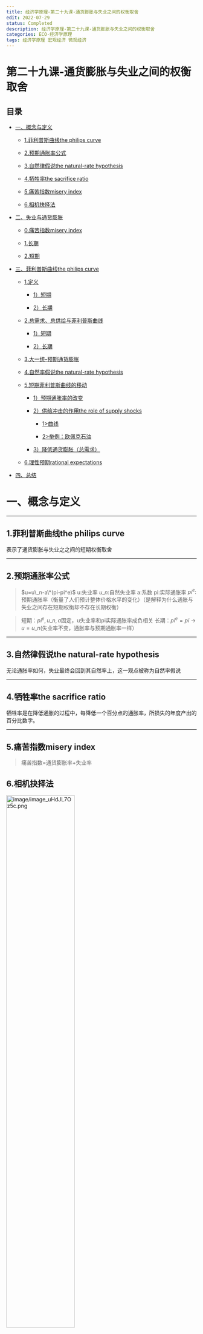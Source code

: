 ```yaml
---             
title: 经济学原理-第二十九课-通货膨胀与失业之间的权衡取舍
edit: 2022-07-29
status: Completed
description: 经济学原理-第二十九课-通货膨胀与失业之间的权衡取舍
categories: ECO-经济学原理
tags: 经济学原理 宏观经济 微观经济
---
```

# 第二十九课-通货膨胀与失业之间的权衡取舍

## 目录

*   [一、概念与定义](#一概念与定义)

    *   [1.菲利普斯曲线the philips curve](#1菲利普斯曲线the-philips-curve)

    *   [2.预期通胀率公式](#2预期通胀率公式)

    *   [3.自然律假说the natural-rate hypothesis](#3自然律假说the-natural-rate-hypothesis)

    *   [4.牺牲率the sacrifice ratio](#4牺牲率the-sacrifice-ratio)

    *   [5.痛苦指数misery index](#5痛苦指数misery-index)

    *   [6.相机抉择法](#6相机抉择法)

*   [二、失业与通货膨胀](#二失业与通货膨胀)

    *   [0.痛苦指数misery index](#0痛苦指数misery-index)

    *   [1.长期](#1长期)

    *   [2.短期](#2短期)

*   [三、菲利普斯曲线the philips curve](#三菲利普斯曲线the-philips-curve)

    *   [1.定义](#1定义)

        *   [1）短期](#1短期)

        *   [2）长期](#2长期)

    *   [2.总需求、总供给与菲利普斯曲线](#2总需求总供给与菲利普斯曲线)

        *   [1）短期](#1短期-1)

        *   [2）长期](#2长期-1)

    *   [3.大一统-预期通货膨胀](#3大一统-预期通货膨胀)

    *   [4.自然率假说the natural-rate hypothesis](#4自然率假说the-natural-rate-hypothesis)

    *   [5.短期菲利普斯曲线的移动](#5短期菲利普斯曲线的移动)

        *   [1）预期通胀率的改变](#1预期通胀率的改变)

        *   [2）供给冲击的作用the role of supply shocks](#2供给冲击的作用the-role-of-supply-shocks)

            *   [1>曲线](#1曲线)

            *   [2>举例：欧佩克石油](#2举例欧佩克石油)

        *   [3）降低通货膨胀（总需求）](#3降低通货膨胀总需求)

    *   [6.理性预期rational expectations](#6理性预期rational-expectations)

*   [四、总结](#四总结)

# 一、概念与定义

***

## 1.菲利普斯曲线the philips curve

表示了通货膨胀与失业之之间的短期权衡取舍

***

## 2.预期通胀率公式

> $u=u\_n-a\*(pi-pi^e)$
> u:失业率
> $u\_n$:自然失业率
> a:系数
> pi:实际通胀率
> $pi^e:$预期通胀率（衡量了人们预计整体价格水平的变化）（是解释为什么通胀与失业之间存在短期权衡却不存在长期权衡）

> 短期：$pi^e,u\_n,a$固定，u失业率和pi实际通胀率成负相关
> 长期：$pi^e=pi$  → $u=u\_n$(失业率不变，通胀率与预期通胀率一样）

***

## 3.自然律假说the natural-rate hypothesis

无论通胀率如何，失业最终会回到其自然率上，这一观点被称为自然率假说

***

## 4.牺牲率the sacrifice ratio

牺牲率是在降低通胀的过程中，每降低一个百分点的通胀率，所损失的年度产出的百分比数字。

***

## 5.痛苦指数misery index

> 痛苦指数=通货膨胀率+失业率

## 6.相机抉择法

<img src="https://raw.githubusercontent.com/TX-Leo/TX-Leo.github.io/main/_posts/2022-07-29-经济学原理-第二十九课-通货膨胀与失业之间的权衡取舍/image/image_uHdJL7Oz5c.png" width="60%" alt="image/image_uHdJL7Oz5c.png">

***

# 二、失业与通货膨胀

***

## 0.痛苦指数misery index

> 痛苦指数=通货膨胀率+失业率

<img src="https://raw.githubusercontent.com/TX-Leo/TX-Leo.github.io/main/_posts/2022-07-29-经济学原理-第二十九课-通货膨胀与失业之间的权衡取舍/image/image_h2fqHtYtmu.png" width="60%" alt="image/image_h2fqHtYtmu.png">

<img src="https://raw.githubusercontent.com/TX-Leo/TX-Leo.github.io/main/_posts/2022-07-29-经济学原理-第二十九课-通货膨胀与失业之间的权衡取舍/image/image_AL06uPTva4.png" width="60%" alt="image/image_AL06uPTva4.png">

***

## 1.长期

> 自然失业率→劳动力市场
> 通货膨胀→货币数量的增长
> 二者不相关

<img src="https://raw.githubusercontent.com/TX-Leo/TX-Leo.github.io/main/_posts/2022-07-29-经济学原理-第二十九课-通货膨胀与失业之间的权衡取舍/image/image_bV-rBfNfb1.png" width="60%" alt="image/image_bV-rBfNfb1.png">

<img src="https://raw.githubusercontent.com/TX-Leo/TX-Leo.github.io/main/_posts/2022-07-29-经济学原理-第二十九课-通货膨胀与失业之间的权衡取舍/image/image_L6pECxEiT4.png" width="60%" alt="image/image_L6pECxEiT4.png">

***

## 2.短期

> 短期权衡（负相关）

<img src="https://raw.githubusercontent.com/TX-Leo/TX-Leo.github.io/main/_posts/2022-07-29-经济学原理-第二十九课-通货膨胀与失业之间的权衡取舍/image/image_8nSJE3q8qp.png" width="60%" alt="image/image_8nSJE3q8qp.png">

***

# 三、菲利普斯曲线the philips curve

***

## 1.定义

> 表示了通货膨胀与失业之之间的短期权衡取舍

<img src="https://raw.githubusercontent.com/TX-Leo/TX-Leo.github.io/main/_posts/2022-07-29-经济学原理-第二十九课-通货膨胀与失业之间的权衡取舍/image/image_XY2HScHF2J.png" width="60%" alt="image/image_XY2HScHF2J.png">

<img src="https://raw.githubusercontent.com/TX-Leo/TX-Leo.github.io/main/_posts/2022-07-29-经济学原理-第二十九课-通货膨胀与失业之间的权衡取舍/image/image_N4-P6Qz9z0.png" width="60%" alt="image/image_N4-P6Qz9z0.png">

***

### 1）短期

> 负相关

<img src="https://raw.githubusercontent.com/TX-Leo/TX-Leo.github.io/main/_posts/2022-07-29-经济学原理-第二十九课-通货膨胀与失业之间的权衡取舍/image/image_82WnLHZR1n.png" width="60%" alt="image/image_82WnLHZR1n.png">

***

### 2）长期

> 自然失业率不变的垂直线

<img src="https://raw.githubusercontent.com/TX-Leo/TX-Leo.github.io/main/_posts/2022-07-29-经济学原理-第二十九课-通货膨胀与失业之间的权衡取舍/image/image_Ppl_huKjOT.png" width="60%" alt="image/image_Ppl_huKjOT.png">

***

## 2.总需求、总供给与菲利普斯曲线

### 1）短期

> 总需求越大→经济产出越大→整体价格水平越高→更低的失业水平

<img src="https://raw.githubusercontent.com/TX-Leo/TX-Leo.github.io/main/_posts/2022-07-29-经济学原理-第二十九课-通货膨胀与失业之间的权衡取舍/image/image_-FNc7hnCAM.png" width="60%" alt="image/image_-FNc7hnCAM.png">

<img src="https://raw.githubusercontent.com/TX-Leo/TX-Leo.github.io/main/_posts/2022-07-29-经济学原理-第二十九课-通货膨胀与失业之间的权衡取舍/image/image_hJPVcqK_4u.png" width="60%" alt="image/image_hJPVcqK_4u.png">

<img src="https://raw.githubusercontent.com/TX-Leo/TX-Leo.github.io/main/_posts/2022-07-29-经济学原理-第二十九课-通货膨胀与失业之间的权衡取舍/image/image_4eNuNOkwF2.png" width="60%" alt="image/image_4eNuNOkwF2.png">

***

### 2）长期

> 货币供给增加→总需求增加→价格提升→通货膨胀率增加→产出和失业率不变

<img src="https://raw.githubusercontent.com/TX-Leo/TX-Leo.github.io/main/_posts/2022-07-29-经济学原理-第二十九课-通货膨胀与失业之间的权衡取舍/image/image_piF9PUFmAi.png" width="60%" alt="image/image_piF9PUFmAi.png">

***

## 3.大一统-预期通货膨胀

> $u=u\_n-a\*(pi-pi^e)$
> u:失业率
> $u\_n$:自然失业率
> a:系数
> pi:实际通胀率
> $pi^e:$预期通胀率（衡量了人们预计整体价格水平的变化）（是解释为什么通胀与失业之间存在短期权衡却不存在长期权衡）

> 短期：$pi^e,u\_n,a$固定，u失业率和pi实际通胀率成负相关
> 长期：$pi^e=pi$  → $u=u\_n$(失业率不变，通胀率与预期通胀率一样）

<img src="https://raw.githubusercontent.com/TX-Leo/TX-Leo.github.io/main/_posts/2022-07-29-经济学原理-第二十九课-通货膨胀与失业之间的权衡取舍/image/image_PUmo6Lh7t8.png" width="60%" alt="image/image_PUmo6Lh7t8.png">

<img src="https://raw.githubusercontent.com/TX-Leo/TX-Leo.github.io/main/_posts/2022-07-29-经济学原理-第二十九课-通货膨胀与失业之间的权衡取舍/image/image_FpCNg2QNTM.png" width="60%" alt="image/image_FpCNg2QNTM.png">

<img src="https://raw.githubusercontent.com/TX-Leo/TX-Leo.github.io/main/_posts/2022-07-29-经济学原理-第二十九课-通货膨胀与失业之间的权衡取舍/image/image_4CVPetMQd3.png" width="60%" alt="image/image_4CVPetMQd3.png">

<img src="https://raw.githubusercontent.com/TX-Leo/TX-Leo.github.io/main/_posts/2022-07-29-经济学原理-第二十九课-通货膨胀与失业之间的权衡取舍/image/image_d1hN4lygPc.png" width="60%" alt="image/image_d1hN4lygPc.png">

***

## 4.自然率假说the natural-rate hypothesis

> 无论通胀率如何，失业最终会回到其自然率上，这一观点被称为自然率假说

<img src="https://raw.githubusercontent.com/TX-Leo/TX-Leo.github.io/main/_posts/2022-07-29-经济学原理-第二十九课-通货膨胀与失业之间的权衡取舍/image/image_vW8wkZHdbT.png" width="60%" alt="image/image_vW8wkZHdbT.png">

***

## 5.短期菲利普斯曲线的移动

### 1）预期通胀率的改变

<img src="https://raw.githubusercontent.com/TX-Leo/TX-Leo.github.io/main/_posts/2022-07-29-经济学原理-第二十九课-通货膨胀与失业之间的权衡取舍/image/image_iF9X0jk-Qn.png" width="60%" alt="image/image_iF9X0jk-Qn.png">

***

### 2）供给冲击的作用the role of supply shocks

> 总供给减少→产出减少→价格上升→不利的失业与通胀的权衡→自然失业率增加（在通胀率不变的情况下）

#### 1>曲线

<img src="https://raw.githubusercontent.com/TX-Leo/TX-Leo.github.io/main/_posts/2022-07-29-经济学原理-第二十九课-通货膨胀与失业之间的权衡取舍/image/image_XdJr-bJhUw.png" width="60%" alt="image/image_XdJr-bJhUw.png">

<img src="https://raw.githubusercontent.com/TX-Leo/TX-Leo.github.io/main/_posts/2022-07-29-经济学原理-第二十九课-通货膨胀与失业之间的权衡取舍/image/image_QNRfQaF7iG.png" width="60%" alt="image/image_QNRfQaF7iG.png">

<img src="https://raw.githubusercontent.com/TX-Leo/TX-Leo.github.io/main/_posts/2022-07-29-经济学原理-第二十九课-通货膨胀与失业之间的权衡取舍/image/image_nBixJGcjTv.png" width="60%" alt="image/image_nBixJGcjTv.png">

***

#### 2>举例：欧佩克石油

<img src="https://raw.githubusercontent.com/TX-Leo/TX-Leo.github.io/main/_posts/2022-07-29-经济学原理-第二十九课-通货膨胀与失业之间的权衡取舍/image/image_90uAcBSquY.png" width="60%" alt="image/image_90uAcBSquY.png">

***

### 3）降低通货膨胀（总需求）

> 减低通货膨胀→货币增长减慢→总需求紧缩→生产减少→失业率增加（高失业，低产出）

<img src="https://raw.githubusercontent.com/TX-Leo/TX-Leo.github.io/main/_posts/2022-07-29-经济学原理-第二十九课-通货膨胀与失业之间的权衡取舍/image/image_YtTtqab4eO.png" width="60%" alt="image/image_YtTtqab4eO.png">

<img src="https://raw.githubusercontent.com/TX-Leo/TX-Leo.github.io/main/_posts/2022-07-29-经济学原理-第二十九课-通货膨胀与失业之间的权衡取舍/image/image_c0F9AYJ4zi.png" width="60%" alt="image/image_c0F9AYJ4zi.png">

<img src="https://raw.githubusercontent.com/TX-Leo/TX-Leo.github.io/main/_posts/2022-07-29-经济学原理-第二十九课-通货膨胀与失业之间的权衡取舍/image/image_qiRBXi85HT.png" width="60%" alt="image/image_qiRBXi85HT.png">

> **牺牲率**：是在降低通胀的过程中，每降低一个百分点的通胀率，所损失的年度产出的百分比数字。

***

## 6.理性预期rational expectations

> **预期通胀**：是解释为什么通胀与失业之间存在短期权衡却不存在长期权衡的一个重要变量→合理预期→使短期权衡消失更快→牺牲率减小

<img src="https://raw.githubusercontent.com/TX-Leo/TX-Leo.github.io/main/_posts/2022-07-29-经济学原理-第二十九课-通货膨胀与失业之间的权衡取舍/image/image_HRkpIdOtWS.png" width="60%" alt="image/image_HRkpIdOtWS.png">

<img src="https://raw.githubusercontent.com/TX-Leo/TX-Leo.github.io/main/_posts/2022-07-29-经济学原理-第二十九课-通货膨胀与失业之间的权衡取舍/image/image_DFrHhIzaVz.png" width="60%" alt="image/image_DFrHhIzaVz.png">

<img src="https://raw.githubusercontent.com/TX-Leo/TX-Leo.github.io/main/_posts/2022-07-29-经济学原理-第二十九课-通货膨胀与失业之间的权衡取舍/image/image_42Odt7_2HS.png" width="60%" alt="image/image_42Odt7_2HS.png">

***

# 四、总结

<img src="https://raw.githubusercontent.com/TX-Leo/TX-Leo.github.io/main/_posts/2022-07-29-经济学原理-第二十九课-通货膨胀与失业之间的权衡取舍/image/image_tkEZMSn-EN.png" width="60%" alt="image/image_tkEZMSn-EN.png">

<img src="https://raw.githubusercontent.com/TX-Leo/TX-Leo.github.io/main/_posts/2022-07-29-经济学原理-第二十九课-通货膨胀与失业之间的权衡取舍/image/image_-1J6wyWXvW.png" width="60%" alt="image/image_-1J6wyWXvW.png">

<img src="https://raw.githubusercontent.com/TX-Leo/TX-Leo.github.io/main/_posts/2022-07-29-经济学原理-第二十九课-通货膨胀与失业之间的权衡取舍/image/image_7hCmifZDfn.png" width="60%" alt="image/image_7hCmifZDfn.png">

<img src="https://raw.githubusercontent.com/TX-Leo/TX-Leo.github.io/main/_posts/2022-07-29-经济学原理-第二十九课-通货膨胀与失业之间的权衡取舍/image/image_CoxFfwe2Td.png" width="60%" alt="image/image_CoxFfwe2Td.png">
